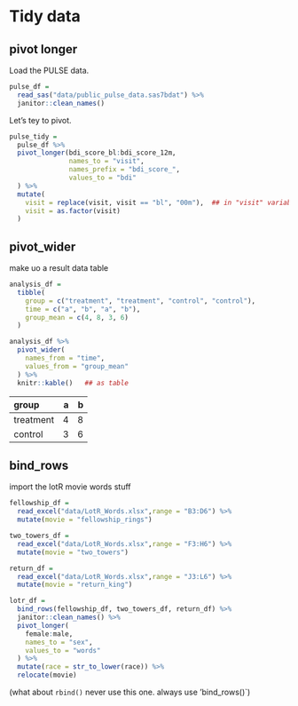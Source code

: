 Tidy data
================

## pivot longer

Load the PULSE data.

``` r
pulse_df =
  read_sas("data/public_pulse_data.sas7bdat") %>%
  janitor::clean_names()
```

Let’s tey to pivot.

``` r
pulse_tidy = 
  pulse_df %>%
  pivot_longer(bdi_score_bl:bdi_score_12m, 
               names_to = "visit",
               names_prefix = "bdi_score_",
               values_to = "bdi"
  ) %>%
  mutate(
    visit = replace(visit, visit == "bl", "00m"),  ## in "visit" variable which is under the condition replace 
    visit = as.factor(visit)
  )
```

## pivot\_wider

make uo a result data table

``` r
analysis_df = 
  tibble(
    group = c("treatment", "treatment", "control", "control"),
    time = c("a", "b", "a", "b"),
    group_mean = c(4, 8, 3, 6)
  )

analysis_df %>%
  pivot_wider(
    names_from = "time",
    values_from = "group_mean"
  ) %>%
  knitr::kable()   ## as table 
```

| group     |   a |   b |
|:----------|----:|----:|
| treatment |   4 |   8 |
| control   |   3 |   6 |

## bind\_rows

import the lotR movie words stuff

``` r
fellowship_df = 
  read_excel("data/LotR_Words.xlsx",range = "B3:D6") %>%
  mutate(movie = "fellowship_rings")

two_towers_df = 
  read_excel("data/LotR_Words.xlsx",range = "F3:H6") %>%
  mutate(movie = "two_towers")

return_df = 
  read_excel("data/LotR_Words.xlsx",range = "J3:L6") %>%
  mutate(movie = "return_king")

lotr_df = 
  bind_rows(fellowship_df, two_towers_df, return_df) %>%
  janitor::clean_names() %>%
  pivot_longer(
    female:male,
    names_to = "sex",
    values_to = "words"
  ) %>%
  mutate(race = str_to_lower(race)) %>%
  relocate(movie)
```

(what about `rbind()` never use this one. always use ’bind\_rows()\`)
